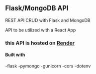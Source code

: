 ## Flask/MongoDB API
REST API CRUD with Flask and MongoDB

API to be utilized with a React App

### this API is hosted on [Render](https://render.com/)


#### Built with
-flask
-pymongo
-gunicorn
-cors
-dotenv
